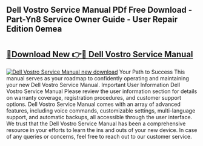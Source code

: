 ## Dell Vostro Service Manual PDf Free Download - Part-Yn8 Service Owner Guide - User Repair Edition 0emea

# <h2><a href="http://bc51490.oget.top/?id=Dell+Vostro+Service+Manual">🔗Download New 👉🔴 Dell Vostro Service Manual</a></h2>

[![Dell Vostro Service Manual new download](https://i.imgur.com/5g1atiW.png)](http://bc51490.oget.top/?id=Dell+Vostro+Service+Manual)
Your Path to Success This manual serves as your roadmap to confidently operating and maintaining your new Dell Vostro Service Manual. Important User Information Dell Vostro Service Manual Please review the user information section for details on warranty coverage, registration procedures, and customer support options. Dell Vostro Service Manual comes with an array of advanced features, including voice commands, customizable settings, multi-language support, and automatic backups, all accessible through the user interface. We trust that the Dell Vostro Service Manual has been a comprehensive resource in your efforts to learn the ins and outs of your new device. In case of any queries or concerns, feel free to reach out to our customer service.
